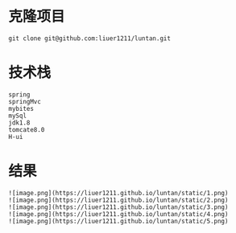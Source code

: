 # 克隆项目
	git clone git@github.com:liuer1211/luntan.git
# 技术栈
	spring
	springMvc
	mybites
	mySql
	jdk1.8
	tomcate8.0
	H-ui
# 结果
	![image.png](https://liuer1211.github.io/luntan/static/1.png)
	![image.png](https://liuer1211.github.io/luntan/static/2.png)
	![image.png](https://liuer1211.github.io/luntan/static/3.png)
	![image.png](https://liuer1211.github.io/luntan/static/4.png)
	![image.png](https://liuer1211.github.io/luntan/static/5.png)